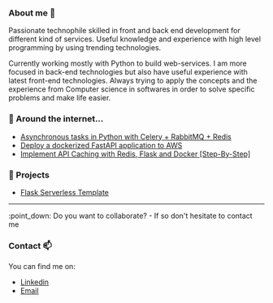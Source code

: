 ### About me 👋

Passionate technophile   skilled in front and back end development for different kind of services.
Useful knowledge and experience with high level programming by using trending technologies.

Currently working mostly with Python to build web-services. I am more focused in back-end technologies but also have useful experience with latest front-end technologies.
Always trying to apply the concepts and the experience from Computer science in softwares in order to solve specific problems and make life easier.


### 🔎 Around the internet...
- [Asynchronous tasks in Python with Celery + RabbitMQ + Redis](https://levelup.gitconnected.com/asynchronous-tasks-in-python-with-celery-rabbitmq-redis-480f6e506d76)
- [Deploy a dockerized FastAPI application to AWS
](https://levelup.gitconnected.com/deploy-a-dockerized-fastapi-application-to-aws-cc757830ba1b) 
- [Implement API Caching with Redis, Flask and Docker [Step-By-Step]
](https://valonjanuzaj.medium.com/implement-api-caching-with-redis-flask-and-docker-step-by-step-9139636cef24)
### 🚀 Projects
- [Flask Serverless Template](https://github.com/vjanz/flask-serverless-template)

<hr/>
:point_down: Do you want to collaborate? - If so don't hesitate to contact me 



### Contact 📫
You can find me on:
* [Linkedin](https://www.linkedin.com/in/valon-januzaj-b02692187/)
* [Email](mailto:valon.januzaj98@gmail.com)
